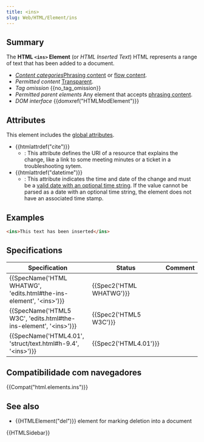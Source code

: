 ```yaml
---
title: <ins>
slug: Web/HTML/Element/ins
---
```


## Summary

The **HTML `<ins>` Element** (or _HTML Inserted Text_) HTML represents a range of text that has been added to a document.

- _[Content categories](/pt-BR/docs/HTML/Content_categories)_[Phrasing content](/pt-BR/docs/HTML/Content_categories#Phrasing_content) or [flow content](/pt-BR/docs/HTML/Content_categories#Flow_content).
- _Permitted content_ [Transparent](/pt-BR/docs/HTML/Content_categories#Transparent).
- _Tag omission_ {{no_tag_omission}}
- _Permitted parent elements_ Any element that accepts [phrasing content](/pt-BR/docs/HTML/Content_categories#Phrasing_content).
- _DOM interface_ {{domxref("HTMLModElement")}}

## Attributes

This element includes the [global attributes](/pt-BR/docs/HTML/Global_attributes).

- {{htmlattrdef("cite")}}
  - : This attribute defines the URI of a resource that explains the change, like a link to some meeting minutes or a ticket in a troubleshooting sytem.
- {{htmlattrdef("datetime")}}
  - : This attribute indicates the time and date of the change and must be a [valid date with an optional time string](https://www.w3.org/TR/2011/WD-html5-20110525/common-microsyntaxes.html#valid-date-string-with-optional-time). If the value cannot be parsed as a date with an optional time string, the element does not have an associated time stamp.

## Examples

```html
<ins>This text has been inserted</ins>
```

## Specifications

| Specification                                                                                    | Status                           | Comment |
| ------------------------------------------------------------------------------------------------ | -------------------------------- | ------- |
| {{SpecName('HTML WHATWG', 'edits.html#the-ins-element', '&lt;ins&gt;')}} | {{Spec2('HTML WHATWG')}} |         |
| {{SpecName('HTML5 W3C', 'edits.html#the-ins-element', '&lt;ins&gt;')}}     | {{Spec2('HTML5 W3C')}}     |         |
| {{SpecName('HTML4.01', 'struct/text.html#h-9.4', '&lt;ins&gt;')}}         | {{Spec2('HTML4.01')}}     |         |

## Compatibilidade com navegadores

{{Compat("html.elements.ins")}}

## See also

- {{HTMLElement("del")}} element for marking deletion into a document

{{HTMLSidebar}}
